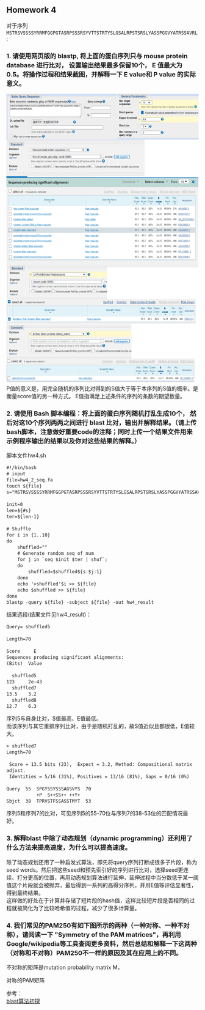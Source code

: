 ## Homework 4    

对于序列`MSTRSVSSSSYRRMFGGPGTASRPSSSRSYVTTSTRTYSLGSALRPSTSRSLYASSPGGVYATRSSAVRL`:      

### 1. 请使用网页版的 blastp, 将上面的蛋白序列只与 mouse protein database 进行比对， 设置输出结果最多保留10个， E 值最大为 0.5。将操作过程和结果截图，并解释一下 E value和 P value 的实际意义。
<img src="./bi_hw4.png" width = "600" height = "760" alt="fig1" align=center />     
P值的意义是，用完全随机的序列比对得到的S值大于等于本序列的S值的概率。是衡量score值的另一种方式。    
E值指满足上述条件的序列的条数的期望数量。     

### 2. 请使用 Bash 脚本编程：将上面的蛋白序列随机打乱生成10个， 然后对这10个序列两两之间进行 blast 比对，输出并解释结果。（请上传bash脚本，注意做好重要code的注释；同时上传一个结果文件用来示例程序输出的结果以及你对这些结果的解释。）
脚本文件hw4.sh    
```
#!/bin/bash
# input
file=hw4_2_seq.fa
touch ${file}
s="MSTRSVSSSSYRRMFGGPGTASRPSSSRSYVTTSTRTYSLGSALRPSTSRSLYASSPGGVYATRSSAVRL"

init=0
len=${#s}
ter=${len-1}

# Shuffle
for i in {1..10}
do
	shuffled=""
	# Generate random seq of num
	for j in `seq $init $ter | shuf`;
	do
		shuffled=$shuffled${s:$j:1}
	done
	echo '>shuffled'$i >> ${file}
	echo $shuffled >> ${file}
done
blastp -query ${file} -subject ${file} -out hw4_result
```
结果选段(结果文件见hw4_result)：     
```
Query= shuffled5

Length=70
                                                                      Score     E
Sequences producing significant alignments:                          (Bits)  Value

  shuffled5                                                           123     2e-43
  shuffled7                                                           13.5    3.2  
  shuffled8                                                           12.7    6.3  
```
序列5与自身比对，S值最高、E值最低。     
而该序列与其它重排序列比对，由于是随机打乱的，故S值近似且都很低，E值较大。   
```
> shuffled7
Length=70

 Score = 13.5 bits (23),  Expect = 3.2, Method: Compositional matrix adjust.
 Identities = 5/16 (31%), Positives = 13/16 (81%), Gaps = 0/16 (0%)

Query  55  SPGYSSYSSSAGSVYS  70
           +P  S++SS++ ++Y+
Sbjct  38  TPRVSTFSSASSTMYT  53
```
序列5和序列7的比对，可见序列5的55-70位与序列7的38-53位的匹配情况最好。   

### 3. 解释blast 中除了动态规划（dynamic programming）还利用了什么方法来提高速度，为什么可以提高速度。   
除了动态规划还用了一种启发式算法，即先将query序列打断成很多子片段，称为seed words。然后把这些seed和预先索引好的序列进行比对，选择seed更连续、打分更高的位置，再用动态规划算法进行延伸，延伸过程中当分数低于某一阈值这个片段就会被抛弃，最后得到一系列的高得分序列，并用E值等评估显著性，得到最终结果。  
这样做的好处在于计算并存储了短片段的hash值，这样比较短片段是否相同的过程就被简化为了比较哈希值的过程，减少了很多计算量。   

### 4. 我们常见的PAM250有如下图所示的两种（一种对称、一种不对称），请阅读一下 "Symmetry of the PAM matrices"，再利用Google/wikipedia等工具查阅更多资料，然后总结和解释一下这两种（对称和不对称）PAM250不一样的原因及其在应用上的不同。    
不对称的矩阵是mutation probability matrix M，

对称的PAM矩阵




参考：   
[blast算法初探](https://www.jianshu.com/p/c2dec8829265)   

